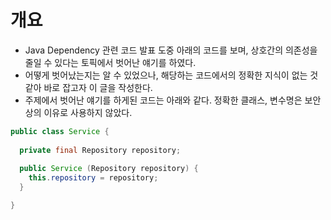 # 개요
- Java Dependency 관련 코드 발표 도중 아래의 코드를 보며, 상호간의 의존성을 줄일 수 있다는 토픽에서 벗어난 얘기를 하였다. 
- 어떻게 벗어났는지는 알 수 있었으나, 해당하는 코드에서의 정확한 지식이 없는 것 같아 바로 잡고자 이 글을 작성한다.
- 주제에서 벗어난 얘기를 하게된 코드는 아래와 같다. 정확한 클래스, 변수명은 보안상의 이유로 사용하지 않았다.

```java
public class Service {
  
  private final Repository repository;
  
  public Service (Repository repository) {
    this.repository = repository;
  }

}
```


